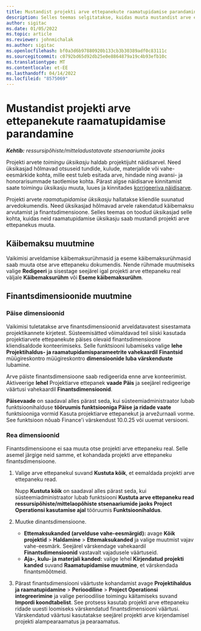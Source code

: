 ```yaml
---
title: Mustandist projekti arve ettepanekute raamatupidamise parandamine
description: Selles teemas selgitatakse, kuidas muuta mustandist arve ettepanekul raamatupidamisega seotud teavet.
author: sigitac
ms.date: 01/05/2022
ms.topic: article
ms.reviewer: johnmichalak
ms.author: sigitac
ms.openlocfilehash: bf0a3d6b97880920b133cb3b30389adf0c83111c
ms.sourcegitcommit: c0792bd65d92db25e0e8864879a19c4b93efb10c
ms.translationtype: MT
ms.contentlocale: et-EE
ms.lasthandoff: 04/14/2022
ms.locfileid: "8575069"
---
```

# <a name="correct-the-accounting-on-draft-project-invoice-proposals"></a>Mustandist projekti arve ettepanekute raamatupidamise parandamine

_**Kehtib:** ressursipõhiste/mitteladustatavate stsenaariumite jaoks_

Projekti arvete *toimingu üksikasju* haldab projektijuht näidisarvel. Need üksikasjad hõlmavad otsuseid tundide, kulude, materjalide või vahe-eesmärkide kohta, mille eest tuleb esitada arve, hindade ning avansi- ja honorarisummade taotlemise kohta. Pärast algse näidisarve kinnitamist saate toimingu üksikasju muuta, luues ja kinnitades [korrigeeriva näidisarve](../proforma-invoicing/corrective-invoices.md).

Projekti arvete *raamatupidamise üksikasju* hallatakse kliendile suunatud arvedokumendis. Need üksikasjad hõlmavad arvele rakendatud käibemaksu arvutamist ja finantsdimensioone. Selles teemas on toodud üksikasjad selle kohta, kuidas neid raamatupidamise üksikasju saab mustandi projekti arve ettepanekus muuta.

## <a name="adjust-sales-tax"></a>Käibemaksu muutmine

Vaikimisi arveldamise käibemaksurühmasid ja eseme käibemaksurühmasid saab muuta otse arve ettepaneku dokumendis. Nende rühmade muutmiseks valige **Redigeeri** ja sisestage seejärel igal projekti arve ettepaneku real väljale **Käibemaksurühm** või **Eseme käibemaksurühm**.

## <a name="adjust-financial-dimensions"></a>Finantsdimensioonide muutmine

### <a name="header-dimensions"></a>Päise dimensioonid

Vaikimisi tuletatakse arve finantsdimensioonid arveldatavatest sisestamata projektikannete kirjetest. Süsteemisätted võimaldavad teil siiski kasutada projektiarvete ettepanekute päises olevaid finantsdimensioone kliendisaldode konteerimiseks. Selle funktsiooni lubamiseks valige **lehe Projektihaldus- ja raamatupidamisparameetrite vahekaardil** **Finantsid** müügireskontro müügireskontro **dimensioonide luba värskenduste** lubamine.

Arve päiste finantsdimensioone saab redigeerida enne arve konteerimist. Aktiveerige **lehel** Projektiarve ettepanek **vaade Päis** ja seejärel redigeerige väärtusi vahekaardil **Finantsdimensioonid**.

**Päisevaade** on saadaval alles pärast seda, kui süsteemiadministraator lubab funktsioonihalduse **tööruumis funktsiooniga Päise** **ja ridade vaate** funktsiooniga vormid Kasuta projektiarve ettepanekut ja arvežurnaali vorme. See funktsioon nõuab Finance'i värskendust 10.0.25 või uuemat versiooni.

### <a name="line-dimensions"></a>Rea dimensioonid

Finantsdimensioone ei saa muuta otse projekti arve ettepaneku real. Selle asemel järgige neid samme, et kohandada projekti arve ettepaneku finantsdimensioone.

1. Valige arve ettepanekul suvand **Kustuta kõik**, et eemaldada projekti arve ettepaneku read.

    Nupp **Kustuta kõik** on saadaval alles pärast seda, kui süsteemiadministraator lubab funktsiooni **Kustuta arve ettepaneku read ressursipõhiste/mittelaopõhiste stsenaariumide jaoks Project Operationsi kasutamise ajal** tööruumis **Funktsioonihaldus**.

2. Muutke dinantsdimensioone.

    - **Ettemaksukanded (arvelduse vahe-eesmärgid):** avage **Kõik projektid** \> **Haldamine** \> **Ettemaksukanded** ja valige muutmist vajav vahe-eesmärk. Seejärel värskendage vahekaardil **Finantsdimensioonid** vastavalt vajadusele väärtuseid.
    - **Aja-, kulu- ja materjali kanded:** valige lehel **Kirjendatud projekti kanded** suvand **Raamatupidamise muutmine**, et värskendada finantsmõõtmeid.

3. Pärast finantsdimensiooni väärtuste kohandamist avage **Projektihaldus ja raamatupidamine** \> **Perioodiline** \> **Project Operationsi integreerimine** ja valige perioodilise toimingu käitamiseks suvand **Impordi koondtabelist**. See protsess kasutab projekti arve ettepaneku ridade uuesti loomiseks värskendatud finantsdimensiooni väärtusi. Värskendatud väärtusi kasutatakse seejärel projekti arve kirjendamisel projekti alampearaamatus ja pearaamatus.
